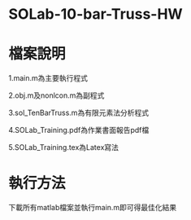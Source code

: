 # SOLab-10-bar-Truss-HW
# 檔案說明
1.main.m為主要執行程式

2.obj.m及nonlcon.m為副程式

3.sol_TenBarTruss.m為有限元素法分析程式

4.SOLab_Training.pdf為作業書面報告pdf檔

5.SOLab_Training.tex為Latex寫法

# 執行方法
下載所有matlab檔案並執行main.m即可得最佳化結果
